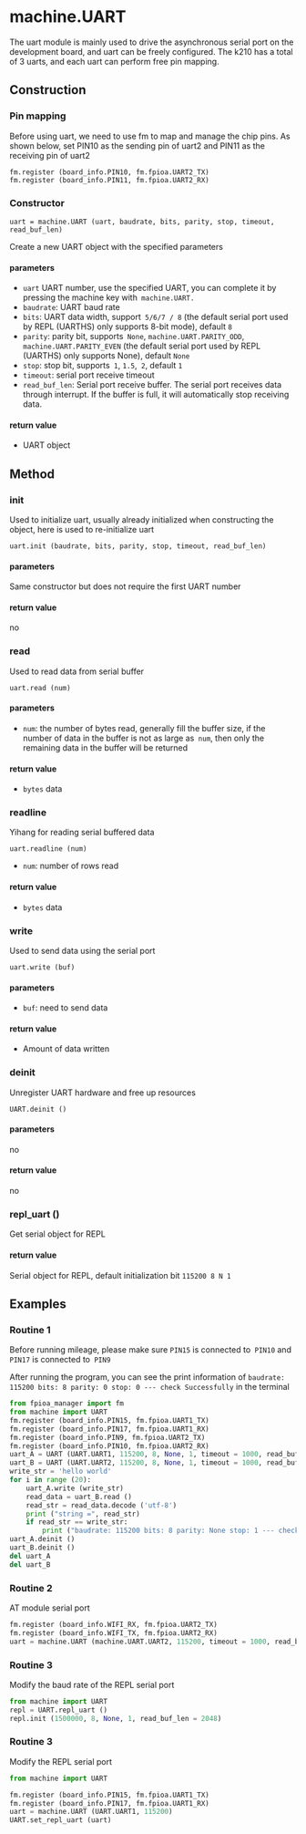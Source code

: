 machine.UART
==============

The uart module is mainly used to drive the asynchronous serial port on the development board, and uart can be freely configured. The k210 has a total of 3 uarts, and each uart can perform free pin mapping.

## Construction

### Pin mapping

Before using uart, we need to use fm to map and manage the chip pins. As shown below, set PIN10 as the sending pin of uart2 and PIN11 as the receiving pin of uart2
```
fm.register (board_info.PIN10, fm.fpioa.UART2_TX)
fm.register (board_info.PIN11, fm.fpioa.UART2_RX)
```

### Constructor

```
uart = machine.UART (uart, baudrate, bits, parity, stop, timeout, read_buf_len)
```

Create a new UART object with the specified parameters

#### parameters

* `uart` UART number, use the specified UART, you can complete it by pressing the machine key with` machine.UART.`
* `baudrate`: UART baud rate
* `bits`: UART data width, support` 5/6/7 / 8` (the default serial port used by REPL (UARTHS) only supports 8-bit mode), default `8`
* `parity`: parity bit, supports` None`, `machine.UART.PARITY_ODD`,` machine.UART.PARITY_EVEN` (the default serial port used by REPL (UARTHS) only supports None), default `None`
* `stop`: stop bit, supports` 1`, `1.5`,` 2`, default `1`
* `timeout`: serial port receive timeout
* `read_buf_len`: Serial port receive buffer. The serial port receives data through interrupt. If the buffer is full, it will automatically stop receiving data.

#### return value

* UART object

## Method

### init

Used to initialize uart, usually already initialized when constructing the object, here is used to re-initialize uart
```
uart.init (baudrate, bits, parity, stop, timeout, read_buf_len)
```
#### parameters

Same constructor but does not require the first UART number

#### return value

no

### read

Used to read data from serial buffer

```
uart.read (num)
```
#### parameters

* `num`: the number of bytes read, generally fill the buffer size, if the number of data in the buffer is not as large as` num`, then only the remaining data in the buffer will be returned

#### return value

* `bytes` data

### readline

Yihang for reading serial buffered data

```
uart.readline (num)
```
* `num`: number of rows read

#### return value

* `bytes` data


### write

Used to send data using the serial port

```
uart.write (buf)
```
#### parameters

* `buf`: need to send data

#### return value

* Amount of data written

### deinit

Unregister UART hardware and free up resources

```
UART.deinit ()
```

#### parameters

no

#### return value

no

### repl_uart ()

Get serial object for REPL

#### return value

Serial object for REPL, default initialization bit `115200 8 N 1`


## Examples


### Routine 1

Before running mileage, please make sure `PIN15` is connected to` PIN10` and `PIN17` is connected to` PIN9`

After running the program, you can see the print information of `baudrate: 115200 bits: 8 parity: 0 stop: 0 --- check Successfully` in the terminal

```python
from fpioa_manager import fm
from machine import UART
fm.register (board_info.PIN15, fm.fpioa.UART1_TX)
fm.register (board_info.PIN17, fm.fpioa.UART1_RX)
fm.register (board_info.PIN9, fm.fpioa.UART2_TX)
fm.register (board_info.PIN10, fm.fpioa.UART2_RX)
uart_A = UART (UART.UART1, 115200, 8, None, 1, timeout = 1000, read_buf_len = 4096)
uart_B = UART (UART.UART2, 115200, 8, None, 1, timeout = 1000, read_buf_len = 4096)
write_str = 'hello world'
for i in range (20):
    uart_A.write (write_str)
    read_data = uart_B.read ()
    read_str = read_data.decode ('utf-8')
    print ("string =", read_str)
    if read_str == write_str:
        print ("baudrate: 115200 bits: 8 parity: None stop: 1 --- check Successfully")
uart_A.deinit ()
uart_B.deinit ()
del uart_A
del uart_B
```

### Routine 2

AT module serial port

```python
fm.register (board_info.WIFI_RX, fm.fpioa.UART2_TX)
fm.register (board_info.WIFI_TX, fm.fpioa.UART2_RX)
uart = machine.UART (machine.UART.UART2, 115200, timeout = 1000, read_buf_len = 4096)
```
### Routine 3

Modify the baud rate of the REPL serial port

```python
from machine import UART
repl = UART.repl_uart ()
repl.init (1500000, 8, None, 1, read_buf_len = 2048)
```

### Routine 3

Modify the REPL serial port

```python
from machine import UART

fm.register (board_info.PIN15, fm.fpioa.UART1_TX)
fm.register (board_info.PIN17, fm.fpioa.UART1_RX)
uart = machine.UART (UART.UART1, 115200)
UART.set_repl_uart (uart)
```
